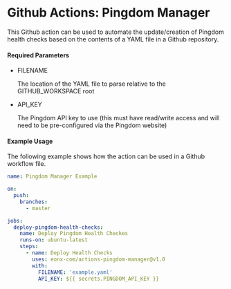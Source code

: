 # Github Actions: Pingdom Manager

This Github action can be used to automate the update/creation of Pingdom health checks
based on the contents of a YAML file in a Github repository.

#### Required Parameters

* FILENAME
            
  The location of the YAML file to parse relative to the GITHUB_WORKSPACE root

* API_KEY

  The Pingdom API key to use (this must have read/write access and will need to be 
  pre-configured via the Pingdom website)
      
#### Example Usage

The following example shows how the action can be used in a Github workflow file.

```yaml
name: Pingdom Manager Example

on:
  push:
    branches:
      - master

jobs:
  deploy-pingdom-health-checks:
    name: Deploy Pingdom Health Checkes
    runs-on: ubuntu-latest
    steps:
      - name: Deploy Health Checks
        uses: eonx-com/actions-pingdom-manager@v1.0
        with:
          FILENAME: 'example.yaml'
          API_KEY: ${{ secrets.PINGDOM_API_KEY }}
```